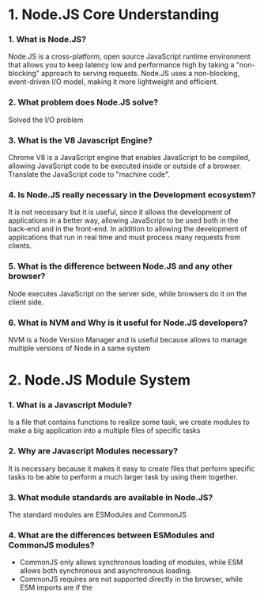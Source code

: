 # 1. Node.JS Core Understanding

### 1. What is Node.JS?
Node.JS is a cross-platform, open source JavaScript runtime environment that allows you to keep latency low and 
performance high by taking a "non-blocking" approach to serving requests. Node.JS uses a non-blocking, 
event-driven I/O model, making it more lightweight and efficient.

### 2. What problem does Node.JS solve?
Solved the I/O problem 

### 3. What is the V8 Javascript Engine?
Chrome V8 is a JavaScript engine that enables JavaScript to be compiled, allowing JavaScript code to be 
executed inside or outside of a browser. Translate the JavaScript code to "machine code".

### 4. Is Node.JS really necessary in the Development ecosystem?
It is not necessary but it is useful, since it allows the development of applications in a better way, 
allowing JavaScript to be used both in the back-end and in the front-end. In addition to allowing the development 
of applications that run in real time and must process many requests from clients.

### 5. What is the difference between Node.JS and any other browser?
Node executes JavaScript on the server side, while browsers do it on the client side.

### 6. What is NVM and Why is it useful for Node.JS developers?
NVM is a Node Version Manager and is useful because allows to manage multiple versions of Node in a same system


# 2. Node.JS Module System

### 1. What is a Javascript Module?
Is a file that contains functions to realize some task, we create modules to make a 
big application into a multiple files of specific tasks

### 2. Why are Javascript Modules necessary?
It is necessary because it makes it easy to create files that perform specific tasks 
to be able to perform a much larger task by using them together.

### 3. What module standards are available in Node.JS?
The standard modules are ESModules and CommonJS

### 4. What are the differences between ESModules and CommonJS modules?
* CommonJS only allows synchronous loading of modules, while ESM allows both synchronous and asynchronous loading.
* CommonJS requires are not supported directly in the browser, while ESM imports are if the <script type="module"> attribute is indicated in the scripts that use them.
* CommonJS doesn't allow you to load a module directly from a URL or CDN, while with ESM you can do it seamlessly and it works directly from a browser.

### 5. Which types of modules exist in Node.JS?
Node.js includes three types of modules:

* Core Modules
* Local Modules
* Third Party Modules
